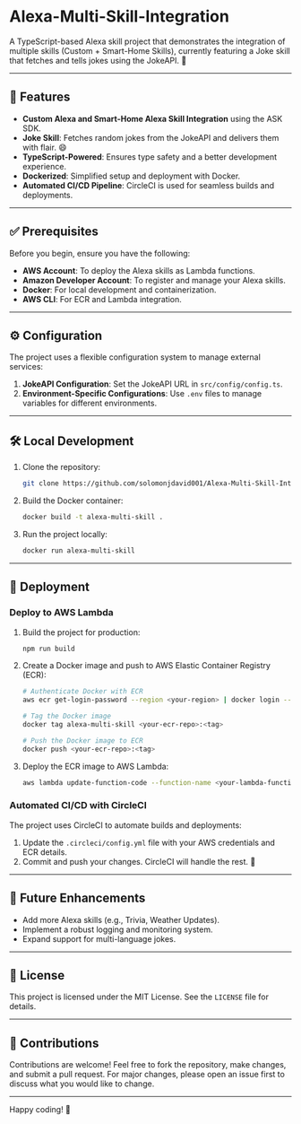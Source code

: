 # Alexa-Multi-Skill-Integration

A TypeScript-based Alexa skill project that demonstrates the integration of multiple skills (Custom + Smart-Home Skills), currently featuring a Joke skill that fetches and tells jokes using the JokeAPI. 🚀

---

## 🌟 Features

- **Custom Alexa and Smart-Home Alexa Skill Integration** using the ASK SDK.
- **Joke Skill**: Fetches random jokes from the JokeAPI and delivers them with flair. 😄
- **TypeScript-Powered**: Ensures type safety and a better development experience.
- **Dockerized**: Simplified setup and deployment with Docker.
- **Automated CI/CD Pipeline**: CircleCI is used for seamless builds and deployments.

---

## ✅ Prerequisites

Before you begin, ensure you have the following:

- **AWS Account**: To deploy the Alexa skills as Lambda functions.
- **Amazon Developer Account**: To register and manage your Alexa skills.
- **Docker**: For local development and containerization.
- **AWS CLI**: For ECR and Lambda integration.

---

## ⚙️ Configuration

The project uses a flexible configuration system to manage external services:

1. **JokeAPI Configuration**: Set the JokeAPI URL in `src/config/config.ts`.
2. **Environment-Specific Configurations**: Use `.env` files to manage variables for different environments.

---

## 🛠️ Local Development

1. Clone the repository:

   ```bash
   git clone https://github.com/solomonjdavid001/Alexa-Multi-Skill-Integration
   ```

2. Build the Docker container:

   ```bash
   docker build -t alexa-multi-skill .
   ```

3. Run the project locally:

   ```bash
   docker run alexa-multi-skill
   ```

---

## 🚀 Deployment

### Deploy to AWS Lambda

1. Build the project for production:

   ```bash
   npm run build
   ```

2. Create a Docker image and push to AWS Elastic Container Registry (ECR):

   ```bash
   # Authenticate Docker with ECR
   aws ecr get-login-password --region <your-region> | docker login --username AWS --password-stdin <your-ecr-repo>

   # Tag the Docker image
   docker tag alexa-multi-skill <your-ecr-repo>:<tag>

   # Push the Docker image to ECR
   docker push <your-ecr-repo>:<tag>
   ```

3. Deploy the ECR image to AWS Lambda:

   ```bash
   aws lambda update-function-code --function-name <your-lambda-function> --image-uri <your-ecr-repo>:<tag>
   ```

### Automated CI/CD with CircleCI

The project uses CircleCI to automate builds and deployments:

1. Update the `.circleci/config.yml` file with your AWS credentials and ECR details.
2. Commit and push your changes. CircleCI will handle the rest. 🚀

---

## 🎯 Future Enhancements

- Add more Alexa skills (e.g., Trivia, Weather Updates).
- Implement a robust logging and monitoring system.
- Expand support for multi-language jokes.

---

## 📄 License

This project is licensed under the MIT License. See the `LICENSE` file for details.

---

## 🤝 Contributions

Contributions are welcome! Feel free to fork the repository, make changes, and submit a pull request. For major changes, please open an issue first to discuss what you would like to change.

---

Happy coding! 🎉
